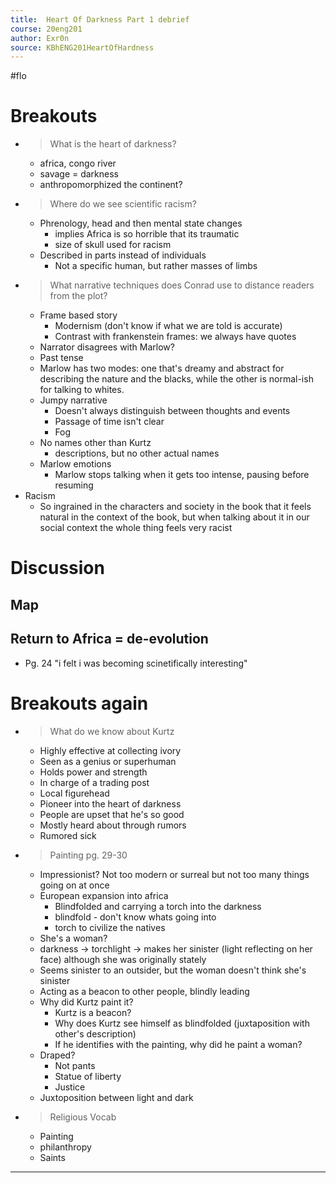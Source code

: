 ```yaml
---
title:  Heart Of Darkness Part 1 debrief
course: 20eng201
author: Exr0n
source: KBhENG201HeartOfHardness
---
```

#flo

# Breakouts
- > What is the heart of darkness?
	- africa, congo river
	- savage = darkness
	- anthropomorphized the continent?
- > Where do we see scientific racism?
	- Phrenology, head and then mental state changes
		- implies Africa is so horrible that its traumatic
		- size of skull used for racism
	- Described in parts instead of individuals
		- Not a specific human, but rather masses of limbs
- > What narrative techniques does Conrad use to distance readers from the plot?
	- Frame based story
		- Modernism (don't know if what we are told is accurate)
		- Contrast with frankenstein frames: we always have quotes
	- Narrator disagrees with Marlow?
	- Past tense
	- Marlow has two modes: one that's dreamy and abstract for describing the nature and the blacks, while the other is normal-ish for talking to whites.
	- Jumpy narrative
		- Doesn't always distinguish between thoughts and events
		- Passage of time isn't clear
		- Fog
	- No names other than Kurtz
		- descriptions, but no other actual names
	- Marlow emotions
		- Marlow stops talking when it gets too intense, pausing before resuming
- Racism
	- So ingrained in the characters and society in the book that it feels natural in the context of the book, but when talking about it in our social context the whole thing feels very racist

# Discussion
## Map

## Return to Africa = de-evolution
- Pg. 24 "i felt i was becoming scinetifically interesting"

# Breakouts again
- > What do we know about Kurtz
	- Highly effective at collecting ivory
	- Seen as a genius or superhuman
	- Holds power and strength
	- In charge of a trading post
	- Local figurehead
	- Pioneer into the heart of darkness
	- People are upset that he's so good
	- Mostly heard about through rumors
	- Rumored sick
- > Painting pg. 29-30
	- Impressionist? Not too modern or surreal but not too many things going on at once
	- European expansion into africa
		- Blindfolded and carrying a torch into the darkness
		- blindfold - don't know whats going into
		- torch to civilize the natives
	- She's a woman?
	- darkness -> torchlight -> makes her sinister (light reflecting on her face) although she was originally stately
	- Seems sinister to an outsider, but the woman doesn't think she's sinister
	- Acting as a beacon to other people, blindly leading 
	- Why did Kurtz paint it?
		- Kurtz is a beacon?
		- Why does Kurtz see himself as blindfolded (juxtaposition with other's description)
		- If he identifies with the painting, why did he paint a woman?
	- Draped?
		- Not pants
		- Statue of liberty
		- Justice
	- Juxtoposition between light and dark
- > Religious Vocab
	- Painting
	- philanthropy
	- Saints

---
